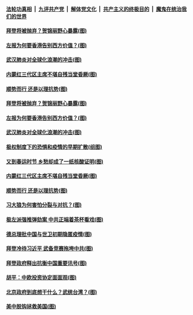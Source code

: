 ####  [法轮功真相](../../../../basic/blob/master/README.md?t=01300701) &nbsp;|&nbsp; [九评共产党](../../../../9ping.md/blob/master/README.md?t=01300701) &nbsp;|&nbsp; [解体党文化](../../../../jtdwh.md/blob/master/README.md?t=01300701)  &nbsp;|&nbsp; [共产主义的终极目的](../../../../gczydzjmd.md/blob/master/README.md?t=01300701) &nbsp;|&nbsp; [魔鬼在统治我们的世界](../../../../mgztzwmdsj.md/blob/master/README.md?t=01300701) 

#### [拜登将被抛弃？贺锦丽野心暴露(图)](../pages/p4/960742.md?t=01300701) 

#### [左报为何要香港告别西方价值？(图)](../pages/p4/960674.md?t=01300701) 

#### [武汉肺炎对全球化浪潮的冲击(图)](../pages/p4/960679.md?t=01300701) 


#### [内蒙红三代区主席不堪自残当堂昏厥(图)](../pages/p4/960668.md?t=01300701) 

#### [顺势而行 还是以理抗势(图)](../pages/p4/960661.md?t=01300701) 


#### [拜登将被抛弃？贺锦丽野心暴露(图)](../pages/p4/960742.md?t=01300701) 

#### [左报为何要香港告别西方价值？(图)](../pages/p4/960674.md?t=01300701) 

#### [武汉肺炎对全球化浪潮的冲击(图)](../pages/p4/960679.md?t=01300701) 


#### [极权制度下的恐惧和疫情的早期扩散(组图)](../pages/p4/960682.md?t=01300701) 

#### [又到春运时节 乡愁却成了一纸核酸证明(图)](../pages/p4/960670.md?t=01300701) 

#### [内蒙红三代区主席不堪自残当堂昏厥(图)](../pages/p4/960668.md?t=01300701) 

#### [顺势而行 还是以理抗势(图)](../pages/p4/960661.md?t=01300701) 

#### [习大狼为何害怕分裂与对抗？(图)](../pages/p4/960659.md?t=01300701) 

#### [极左派强推弹劾案 中共正端着茶杯看戏(图)](../pages/p4/960628.md?t=01300701) 


#### [德总理批中国与世卫初期隐匿疫情(图)](../pages/p4/960594.md?t=01300701) 

#### [拜登冷待习近平 武备竞赛拖垮中共(图)](../pages/p4/960592.md?t=01300701) 

#### [拜登政府释出抗衡中国重要讯号(图)](../pages/p4/960583.md?t=01300701) 

#### [胡平：中欧投资协定面面观(图)](../pages/p4/960578.md?t=01300701) 

#### [北京政府到底想干什么？武统台湾？(图)](../pages/p4/960574.md?t=01300701) 

#### [美中脱钩拯救美国(图)](../pages/p4/960572.md?t=01300701) 



